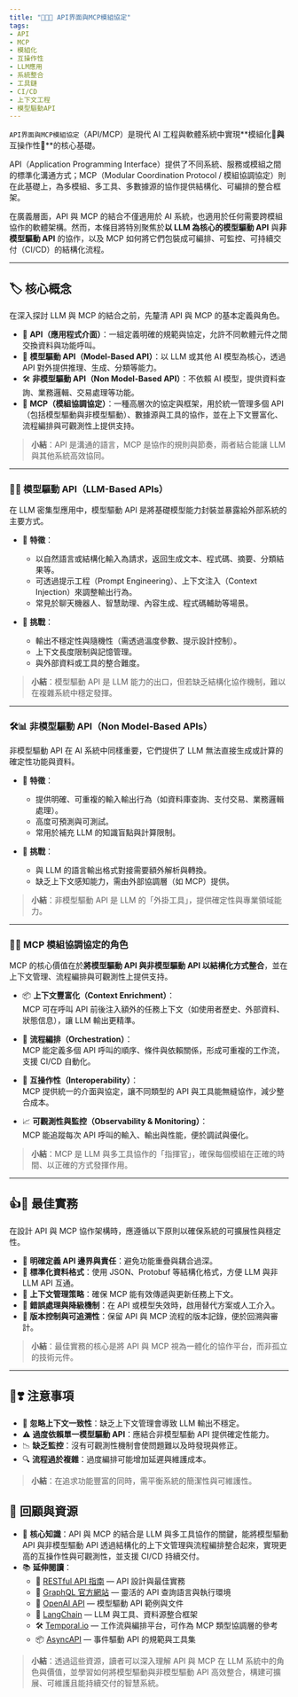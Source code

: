 ```yaml
---
title: "🌉🔗🔐 API界面與MCP模組協定"  
tags:  
- API  
- MCP  
- 模組化  
- 互操作性  
- LLM應用  
- 系統整合  
- 工具鏈  
- CI/CD  
- 上下文工程  
- 模型驅動API  
---
```


`API界面與MCP模組協定`（API/MCP）是現代 AI 工程與軟體系統中實現**模組化🧩**與**互操作性🚀**的核心基礎。  

API（Application Programming Interface）提供了不同系統、服務或模組之間的標準化溝通方式；MCP（Modular Coordination Protocol / 模組協調協定）則在此基礎上，為多模組、多工具、多數據源的協作提供結構化、可編排的整合框架。

在廣義層面，API 與 MCP 的結合不僅適用於 AI 系統，也適用於任何需要跨模組協作的軟體架構。然而，本條目將特別聚焦於**以 LLM 為核心的模型驅動 API** 與**非模型驅動 API** 的協作，以及 MCP 如何將它們包裝成可編排、可監控、可持續交付（CI/CD）的結構化流程。

---

## 🏷️ 核心概念

在深入探討 LLM 與 MCP 的結合之前，先釐清 API 與 MCP 的基本定義與角色。

- 🔗 **API（應用程式介面）**：一組定義明確的規範與協定，允許不同軟體元件之間交換資料與功能呼叫。  
- 🧩 **模型驅動 API（Model-Based API）**：以 LLM 或其他 AI 模型為核心，透過 API 對外提供推理、生成、分類等能力。  
- 🛠️ **非模型驅動 API（Non Model-Based API）**：不依賴 AI 模型，提供資料查詢、業務邏輯、交易處理等功能。  
- 🔐 **MCP（模組協調協定）**：一種高層次的協定與框架，用於統一管理多個 API（包括模型驅動與非模型驅動）、數據源與工具的協作，並在上下文豐富化、流程編排與可觀測性上提供支持。

> **小結**：API 是溝通的語言，MCP 是協作的規則與節奏，兩者結合能讓 LLM 與其他系統高效協同。

---

### 🤖📡 模型驅動 API（LLM-Based APIs）

在 LLM 密集型應用中，模型驅動 API 是將基礎模型能力封裝並暴露給外部系統的主要方式。

- 📜 **特徵**：  
  - 以自然語言或結構化輸入為請求，返回生成文本、程式碼、摘要、分類結果等。  
  - 可透過提示工程（Prompt Engineering）、上下文注入（Context Injection）來調整輸出行為。  
  - 常見於聊天機器人、智慧助理、內容生成、程式碼輔助等場景。

- 📏 **挑戰**：  
  - 輸出不穩定性與隨機性（需透過溫度參數、提示設計控制）。  
  - 上下文長度限制與記憶管理。  
  - 與外部資料或工具的整合難度。

> **小結**：模型驅動 API 是 LLM 能力的出口，但若缺乏結構化協作機制，難以在複雜系統中穩定發揮。

---

### 🛠️📊 非模型驅動 API（Non Model-Based APIs）

非模型驅動 API 在 AI 系統中同樣重要，它們提供了 LLM 無法直接生成或計算的確定性功能與資料。

- 📜 **特徵**：  
  - 提供明確、可重複的輸入輸出行為（如資料庫查詢、支付交易、業務邏輯處理）。  
  - 高度可預測與可測試。  
  - 常用於補充 LLM 的知識盲點與計算限制。

- 📏 **挑戰**：  
  - 與 LLM 的語言輸出格式對接需要額外解析與轉換。  
  - 缺乏上下文感知能力，需由外部協調層（如 MCP）提供。

> **小結**：非模型驅動 API 是 LLM 的「外掛工具」，提供確定性與專業領域能力。

---

### 🌉🔐 MCP 模組協調協定的角色

MCP 的核心價值在於**將模型驅動 API 與非模型驅動 API 以結構化方式整合**，並在上下文管理、流程編排與可觀測性上提供支持。

- 📦 **上下文豐富化（Context Enrichment）**：  
  MCP 可在呼叫 API 前後注入額外的任務上下文（如使用者歷史、外部資料、狀態信息），讓 LLM 輸出更精準。

- 🔄 **流程編排（Orchestration）**：  
  MCP 能定義多個 API 呼叫的順序、條件與依賴關係，形成可重複的工作流，支援 CI/CD 自動化。

- 🧩 **互操作性（Interoperability）**：  
  MCP 提供統一的介面與協定，讓不同類型的 API 與工具能無縫協作，減少整合成本。

- 📈 **可觀測性與監控（Observability & Monitoring）**：  
  MCP 能追蹤每次 API 呼叫的輸入、輸出與性能，便於調試與優化。

> **小結**：MCP 是 LLM 與多工具協作的「指揮官」，確保每個模組在正確的時間、以正確的方式發揮作用。

---

## 👍💖 最佳實務

在設計 API 與 MCP 協作架構時，應遵循以下原則以確保系統的可擴展性與穩定性。

- 🎯 **明確定義 API 邊界與責任**：避免功能重疊與耦合過深。  
- 🧩 **標準化資料格式**：使用 JSON、Protobuf 等結構化格式，方便 LLM 與非 LLM API 互通。  
- 📡 **上下文管理策略**：確保 MCP 能有效傳遞與更新任務上下文。  
- 🛑 **錯誤處理與降級機制**：在 API 或模型失效時，啟用替代方案或人工介入。  
- 📜 **版本控制與可追溯性**：保留 API 與 MCP 流程的版本記錄，便於回溯與審計。

> **小結**：最佳實務的核心是將 API 與 MCP 視為一體化的協作平台，而非孤立的技術元件。

---

## 🤞❣️ 注意事項

- 🚫 **忽略上下文一致性**：缺乏上下文管理會導致 LLM 輸出不穩定。  
- ⚠️ **過度依賴單一模型驅動 API**：應結合非模型驅動 API 提供確定性能力。  
- 📉 **缺乏監控**：沒有可觀測性機制會使問題難以及時發現與修正。  
- 🔍 **流程過於複雜**：過度編排可能增加延遲與維護成本。

> **小結**：在追求功能豐富的同時，需平衡系統的簡潔性與可維護性。

## 🌉 回顧與資源

- 🌟 **核心知識**：API 與 MCP 的結合是 LLM 與多工具協作的關鍵，能將模型驅動 API 與非模型驅動 API 透過結構化的上下文管理與流程編排整合起來，實現更高的互操作性與可觀測性，並支援 CI/CD 持續交付。  
- 📚 **延伸閱讀**：  
  - 📖 [RESTful API 指南](https://restfulapi.net/) — API 設計與最佳實務  
  - 🔗 [GraphQL 官方網站](https://graphql.org/) — 靈活的 API 查詢語言與執行環境  
  - 🤖 [OpenAI API](https://platform.openai.com/docs/api-reference) — 模型驅動 API 範例與文件  
  - 🧩 [LangChain](https://www.langchain.com/) — LLM 與工具、資料源整合框架  
  - 🛠️ [Temporal.io](https://temporal.io/) — 工作流與編排平台，可作為 MCP 類型協調層的參考  
  - 📦 [AsyncAPI](https://www.asyncapi.com/) — 事件驅動 API 的規範與工具集  

> **小結**：透過這些資源，讀者可以深入理解 API 與 MCP 在 LLM 系統中的角色與價值，並學習如何將模型驅動與非模型驅動 API 高效整合，構建可擴展、可維護且能持續交付的智慧系統。
